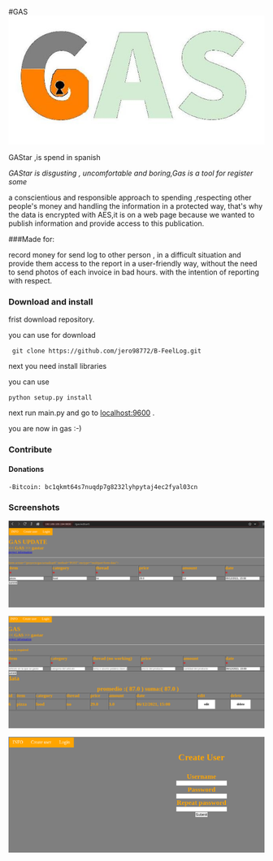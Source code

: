 #GAS
![logo](https://github.com/jero98772/GAS/blob/master/static/img/logo.jpg?raw=true)

GAStar ,is spend in spanish

*GAStar is disgusting , uncomfortable and boring,Gas is a tool for register some*

a conscientious and responsible approach to spending ,respecting other people's money and handling the information in a protected way, that's why the data is encrypted with AES,it is on a web page because we wanted to publish information and provide access to this publication.

###Made for:

record money for send log to other person , in a difficult situation and provide them access to the report in a user-friendly way, without the need to send photos of each invoice in bad hours.
with the intention of reporting with respect.

### Download and install
frist download repository.

you can use for download
	
	 git clone https://github.com/jero98772/B-FeelLog.git

next you need install libraries

you can use 

	python setup.py install

next run main.py and go to [localhost:9600](localhost:9600) .

you are now in gas :-)


### Contribute
#### Donations

	-Bitcoin: bc1qkmt64s7nuqdp7g8232lyhpytaj4ec2fyal03cn

### Screenshots

![Screenshot1](https://github.com/jero98772/GAS/blob/master/static/img/2021-06-12-150137_1345x455_scrot.png?raw=true)

![Screenshot2](https://github.com/jero98772/GAS/blob/master/static/img/2021-06-12-150058_1343x591_scrot.png?raw=true)

![Screenshot3](https://github.com/jero98772/GAS/blob/master/static/img/2021-06-12-145937_906x409_scrot.png)